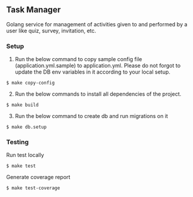 ## Task Manager
Golang service for management of activities given to and performed by a user like quiz, survey, invitation, etc.

### Setup

1. Run the below command to copy sample config file (application.yml.sample) to application.yml. Please do not forgot to update the DB env variables in it according to your local setup.
```
$ make copy-config
```

2. Run the below commands to install all dependencies of the project.
```
$ make build
```

3. Run the below command to create db and run migrations on it
```
$ make db.setup
```

### Testing

Run test locally
```
$ make test
```
Generate coverage report
```
$ make test-coverage
```
